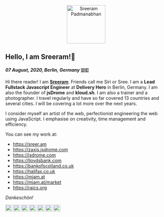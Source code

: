 <p align='center'>
  <a href="https://sreer.am/" target="blank"><img src="https://sreer.am/sections/dev.svg" width="120" alt="Sreeram Padmanabhan" /></a>
</p>

## Hello, I am Sreeram!👋 

#### *07 August, 2020, Berlin, Germany* 🇩🇪
  
Hi there reader! I am [**Sreeram**](https://sreer.am). Friends call me Siri or Sree. I am a **Lead Fullstack Javascript Engineer** at **Delivery Hero** in Berlin, Germany. I am also the founder of **jsDrome** and **kloud.sh**. I am also a trainer and a photographer. I travel regularly and have so far covered 13 countries and several cities. I will be covering a lot more over the next years.

I consider myself an artist of the web, perfectionist engineering the web using JavaScript. I emphasise on creativity, time management and efficiency.

You can see my work at:

- https://sreer.am
- https://zaxis.jsdrome.com
- https://jsdrome.com
- https://lloydsbank.com
- https://bankofscotland.co.uk
- https://halifax.co.uk
- https://mjam.at
- https://mjam.at/market
- https://raics.org

*Dankeschön!*

<a href="https://www.linkedin.com/in/sreeramofficial/">
  <img align="left" alt="Sreeram Padmanabhan" width="22px" src="https://cdn.jsdelivr.net/npm/simple-icons@v3/icons/linkedin.svg" />
</a>

<a href="https://instagram.com/sreeramofficial">
  <img align="left" alt="Sreeram Instageam" width="22px" src="https://cdn.jsdelivr.net/npm/simple-icons@v3/icons/instagram.svg" />
</a>

<a href="https://leetcode.com/sreeramofficial">
  <img align="left" alt="Sreeram Instageam" width="22px" src="https://cdn.jsdelivr.net/npm/simple-icons@v3/icons/leetcode.svg" />
</a>

<a href="https://stackoverflow.com/users/5228328/sreeram-padmanabhan">
  <img align="left" alt="Sreeram Instageam" width="22px" src="https://cdn.jsdelivr.net/npm/simple-icons@v3/icons/stackoverflow.svg" />
</a>

<a href="https://github.com/sreeramofficial">
  <img align="left" alt="Sreeram Instageam" width="22px" src="https://cdn.jsdelivr.net/npm/simple-icons@v3/icons/github.svg" />
</a>

<a href="https://twitter.com/sreeramofficial">
  <img align="left" alt="Sreeram Instageam" width="22px" src="https://cdn.jsdelivr.net/npm/simple-icons@v3/icons/twitter.svg" />
</a>

<a href="https://www.quora.com/profile/Sreeram-Padmanabhan-1">
  <img align="left" alt="Sreeram Instageam" width="22px" src="https://cdn.jsdelivr.net/npm/simple-icons@v3/icons/quora.svg" />
</a>
